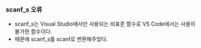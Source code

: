 ### scanf_s 오류

- scanf_s는 Visual Studio에서만 사용되는 비표준 함수로 VS Code에서는 사용이 불가한 함수이다.
- 때문에 scanf_s를 scanf로 변환해주었다.
